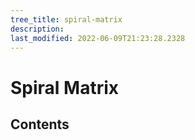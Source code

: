 ```yaml
---
tree_title: spiral-matrix
description: 
last_modified: 2022-06-09T21:23:28.2328
---
```


# Spiral Matrix

## Contents
